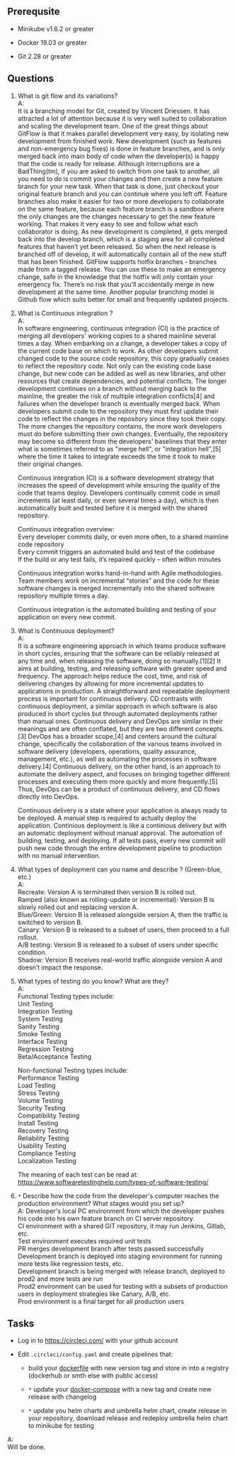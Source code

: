 ## Prerequsite

* Minikube v1.6.2 or greater

* Docker 19.03 or greater

* Git 2.28 or greater

## Questions

1. What is git flow and its variations?  
A:  
	It is a branching model for Git, created by Vincent Driessen. It has attracted a lot of attention because it is very well suited to collaboration and scaling the development team.
	One of the great things about GitFlow is that it makes parallel development very easy, by isolating new development from finished work. New development (such as features and non-emergency bug fixes) is done in feature branches, and is only merged back into main body of code when the developer(s) is happy that the code is ready for release.
	Although interruptions are a BadThing(tm), if you are asked to switch from one task to another, all you need to do is commit your changes and then create a new feature branch for your new task. When that task is done, just checkout your original feature branch and you can continue where you left off.
	Feature branches also make it easier for two or more developers to collaborate on the same feature, because each feature branch is a sandbox where the only changes are the changes necessary to get the new feature working. That makes it very easy to see and follow what each collaborator is doing.
	As new development is completed, it gets merged back into the develop branch, which is a staging area for all completed features that haven’t yet been released. So when the next release is branched off of develop, it will automatically contain all of the new stuff that has been finished.
	GitFlow supports hotfix branches - branches made from a tagged release. You can use these to make an emergency change, safe in the knowledge that the hotfix will only contain your emergency fix. There’s no risk that you’ll accidentally merge in new development at the same time.
	Another popular branching model is Github flow which suits better for small and frequently updated projects.

2. What is Continuous integration ?  
A:  
	In software engineering, continuous integration (CI) is the practice of merging all developers' working copies to a shared mainline several times a day.
	When embarking on a change, a developer takes a copy of the current code base on which to work. As other developers submit changed code to the source code repository, this copy gradually ceases to reflect the repository code. Not only can the existing code base change, but new code can be added as well as new libraries, and other resources that create dependencies, and potential conflicts.
	The longer development continues on a branch without merging back to the mainline, the greater the risk of multiple integration conflicts[4] and failures when the developer branch is eventually merged back. When developers submit code to the repository they must first update their code to reflect the changes in the repository since they took their copy. The more changes the repository contains, the more work developers must do before submitting their own changes.
	Eventually, the repository may become so different from the developers' baselines that they enter what is sometimes referred to as "merge hell", or "integration hell",[5] where the time it takes to integrate exceeds the time it took to make their original changes.  

	Continuous integration (CI) is a software development strategy that increases the speed of development while ensuring the quality of the code that teams deploy. Developers continually commit code in small increments (at least daily, or even several times a day), which is then automatically built and tested before it is merged with the shared repository.  
	
	Continuous integration overview:  
	    Every developer commits daily, or even more often, to a shared mainline code repository  
	    Every commit triggers an automated build and test of the codebase  
	    If the build or any test fails, it’s repaired quickly – often within minutes  

	Continuous integration works hand-in-hand with Agile methodologies. Team members work on incremental “stories” and the code for these software changes is merged incrementally into the shared software repository multiple times a day.  

	Continuous integration is the automated building and testing of your application on every new commit.  


3. What is Continuous deployment?  
A:  
	It is a software engineering approach in which teams produce software in short cycles, ensuring that the software can be reliably released at any time and, when releasing the software, doing so manually.[1][2] It aims at building, testing, and releasing software with greater speed and frequency. The approach helps reduce the cost, time, and risk of delivering changes by allowing for more incremental updates to applications in production. A straightforward and repeatable deployment process is important for continuous delivery.
	CD contrasts with continuous deployment, a similar approach in which software is also produced in short cycles but through automated deployments rather than manual ones. 
	Continuous delivery and DevOps are similar in their meanings and are often conflated, but they are two different concepts.[3] DevOps has a broader scope,[4] and centers around the cultural change, specifically the collaboration of the various teams involved in software delivery (developers, operations, quality assurance, management, etc.), as well as automating the processes in software delivery.[4] Continuous delivery, on the other hand, is an approach to automate the delivery aspect, and focuses on bringing together different processes and executing them more quickly and more frequently.[5] Thus, DevOps can be a product of continuous delivery, and CD flows directly into DevOps.

	Continuous delivery is a state where your application is always ready to be deployed. A manual step is required to actually deploy the application.
	Continious deployment is like a continious delivery but with an automatic deployment without manual approval.
	The automation of building, testing, and deploying. If all tests pass, every new commit will push new code through the entire development pipeline to production with no manual intervention.

4. What types of deployment can you name and describe ? (Green-blue, etc.)  
A:  
	Recreate: Version A is terminated then version B is rolled out.  
	Ramped (also known as rolling-update or incremental): Version B is slowly rolled out and replacing version A.  
	Blue/Green: Version B is released alongside version A, then the traffic is switched to version B.  
	Canary: Version B is released to a subset of users, then proceed to a full rollout.  
	A/B testing: Version B is released to a subset of users under specific condition.  
	Shadow: Version B receives real-world traffic alongside version A and doesn’t impact the response.  


5. What types of testing do you know? What are they?  
A:  
    Functional Testing types include:  
	    Unit Testing  
	    Integration Testing  
	    System Testing  
	    Sanity Testing  
	    Smoke Testing  
	    Interface Testing  
	    Regression Testing  
	    Beta/Acceptance Testing  

	Non-functional Testing types include:  
	    Performance Testing  
	    Load Testing  
	    Stress Testing  
	    Volume Testing  
	    Security Testing  
	    Compatibility Testing  
	    Install Testing  
	    Recovery Testing  
	    Reliability Testing  
	    Usability Testing  
	    Compliance Testing  
	    Localization Testing  

	The meaning of each test can be read at: https://www.softwaretestinghelp.com/types-of-software-testing/  


6. `*` Describe how the code from the developer's computer reaches the production environment? What stages would you set up?  
A:
	Developer's local PC environment from which the developer pushes his code into his own feature branch on CI server repository.  
	CI environment with a shared GIT repository, it may run Jenkins, Gitlab, etc.  
	Test environment executes required unit tests  
	PR merges development branch after tests passed successfully  
	Development branch is deployed into staging environment for running more tests like regression tests, etc.  
	Development branch is being merged with release branch, deployed to prod2 and more tests are run  
	Prod2 environment can be used for testing with a subsets of production users in deployment strategies like Canary, A/B, etc.  
	Prod environment is a final target for all production users  

## Tasks

* Log in to https://circleci.com/ with your github account 

* Edit `.circleci/config.yaml` and create pipelines that:
    * build your [dockerfile](../02%20-%20dockerfile/Dockerfile) with new version tag and store in into a registry (dockerhub or smth else with public access)

    *  `*` update your [docker-compose](../03%20-%20docker-compose/example/docker-compose.yaml) with a new tag and create new release with changelog

    *  `*` update you helm charts and umbrella helm chart, create release in your repository, download release and redeploy umbrella helm chart to minikube for testing

A:  
	Will be done.